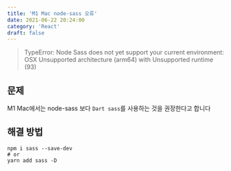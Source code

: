 ```yaml
---
title: 'M1 Mac node-sass 오류'
date: 2021-06-22 20:24:00
category: 'React'
draft: false
---
```


>TypeError: Node Sass does not yet support your current environment: OSX Unsupported architecture (arm64) with Unsupported runtime (93)  

## 문제

M1 Mac에서는 node-sass 보다 `Dart sass`를 사용하는 것을 권장한다고 합니다

## 해결 방법

```terminal
npm i sass --save-dev
# or
yarn add sass -D
```

